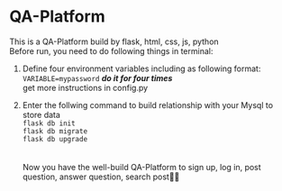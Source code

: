 # QA-Platform
This is a QA-Platform build by flask, html, css, js, python\
Before run, you need to do following things in terminal:

1. Define four environment variables including as following format:\
`VARIABLE=mypassword`      ***do it for four times***\
get more instructions in config.py

2. Enter the follwing command to build relationship with your Mysql to store data\
`flask db init`\
`flask db migrate`\
`flask db upgrade`\
\
\
Now you have the well-build QA-Platform to sign up, log in, post question, answer question, search post:star_struck::star_struck:
